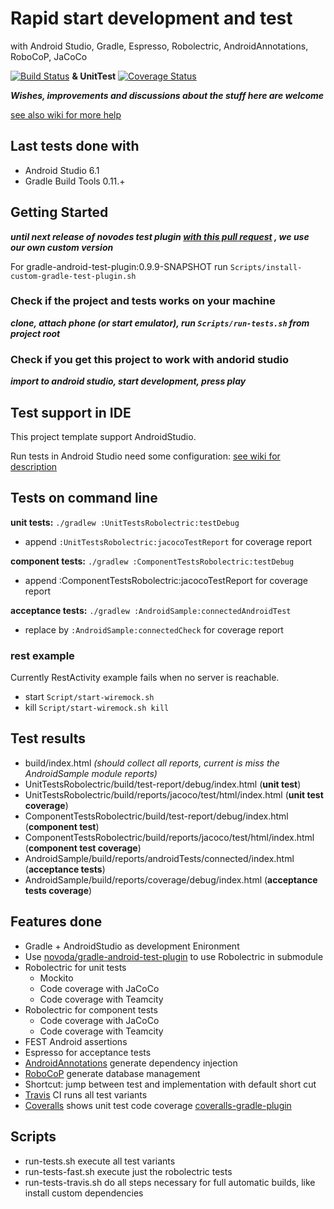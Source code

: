 # Rapid start development and test
with Android Studio, Gradle, Espresso, Robolectric, AndroidAnnotations, RoboCoP, JaCoCo

[![Build Status](https://travis-ci.org/nenick/android-gradle-template.svg?branch=master)](https://travis-ci.org/nenick/android-gradle-template) **& UnitTest** [![Coverage Status](https://coveralls.io/repos/nenick/android-gradle-template/badge.png)](https://coveralls.io/r/nenick/android-gradle-template)

***Wishes, improvements and discussions about the stuff here are welcome***

[see also wiki for more help](https://github.com/nenick/android-gradle-template/wiki)

## Last tests done with

* Android Studio 6.1
* Gradle Build Tools 0.11.+

## Getting Started

***until next release of novodes test plugin [with this pull request](https://github.com/novoda/gradle-android-test-plugin/pull/11) , we use our own custom version*** 

For gradle-android-test-plugin:0.9.9-SNAPSHOT run `Scripts/install-custom-gradle-test-plugin.sh`

### Check if the project and tests works on your machine

***clone, attach phone (or start emulator), run `Scripts/run-tests.sh` from project root***

### Check if you get this project to work with andorid studio

***import to android studio, start development, press play***

## Test support in IDE

This project template support AndroidStudio.

Run tests in Android Studio need some configuration:  [see wiki for description](https://github.com/nenick/android-gradle-template/wiki/Tests-in-Android-Studio---IntellJ)

## Tests on command line

**unit tests:** `./gradlew :UnitTestsRobolectric:testDebug`

* append `:UnitTestsRobolectric:jacocoTestReport` for coverage report

**component tests:** `./gradlew :ComponentTestsRobolectric:testDebug`

* append :ComponentTestsRobolectric:jacocoTestReport for coverage report

**acceptance tests:** `./gradlew :AndroidSample:connectedAndroidTest`

* replace by `:AndroidSample:connectedCheck` for coverage report

### rest example
Currently RestActivity example fails when no server is reachable. 

* start `Script/start-wiremock.sh`
* kill  `Script/start-wiremock.sh kill`

## Test results

* build/index.html *(should collect all reports, current is miss the AndroidSample module reports)*
* UnitTestsRobolectric/build/test-report/debug/index.html (**unit test**)
* UnitTestsRobolectric/build/reports/jacoco/test/html/index.html (**unit test coverage**)
* ComponentTestsRobolectric/build/test-report/debug/index.html (**component test**)
* ComponentTestsRobolectric/build/reports/jacoco/test/html/index.html (**component test coverage**)
* AndroidSample/build/reports/androidTests/connected/index.html (**acceptance tests**)
* AndroidSample/build/reports/coverage/debug/index.html (**acceptance tests coverage**)

## Features done

* Gradle + AndroidStudio as development Enironment
* Use [novoda/gradle-android-test-plugin](https://github.com/novoda/gradle-android-test-plugin) to use Robolectric in submodule
* Robolectric for unit tests
    * Mockito
    * Code coverage with JaCoCo
    * Code coverage with Teamcity
* Robolectric for component tests
    * Code coverage with JaCoCo
    * Code coverage with Teamcity
* FEST Android assertions
* Espresso for acceptance tests
* [AndroidAnnotations](http://androidannotations.org/) generate dependency injection
* [RoboCoP](https://github.com/mediarain/RoboCoP) generate database management
* Shortcut: jump between test and implementation with default short cut
* [Travis](https://travis-ci.org/) CI runs all test variants
* [Coveralls](https://coveralls.io/) shows unit test code coverage [coveralls-gradle-plugin](https://github.com/kt3k/coveralls-gradle-plugin)

## Scripts

* run-tests.sh execute all test variants
* run-tests-fast.sh execute just the robolectric tests
* run-tests-travis.sh do all steps necessary for full automatic builds, like install custom dependencies
